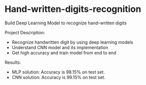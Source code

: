 # Hand-written-digits-recognition
Build Deep Learning Model to recognize hand-written digits

Project Description: 
- Recognize handwritten digit by using deep learning models 
- Understand CNN model and its implementation 
- Get high accuracy and train model from end to end

Results:
- MLP solution: Accuracy is 98.15% on test set.
- CNN solution: Accuracy is 99.15% on test set. 
